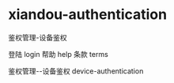 # xiandou-authentication
鉴权管理-设备鉴权



登陆  login
帮助  help
条款  terms



鉴权管理--设备鉴权  device-authentication

